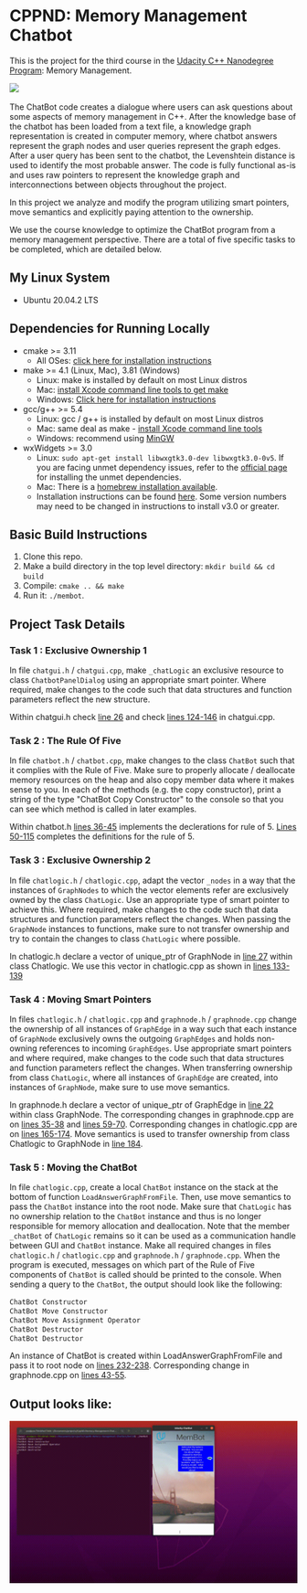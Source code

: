 # CPPND: Memory Management Chatbot

This is the project for the third course in the [Udacity C++ Nanodegree Program](https://www.udacity.com/course/c-plus-plus-nanodegree--nd213): Memory Management.

<img src="images/chatbot_demo.gif"/>

The ChatBot code creates a dialogue where users can ask questions about some aspects of memory management in C++. After the knowledge base of the chatbot has been loaded from a text file, a knowledge graph representation is created in computer memory, where chatbot answers represent the graph nodes and user queries represent the graph edges. After a user query has been sent to the chatbot, the Levenshtein distance is used to identify the most probable answer. The code is fully functional as-is and uses raw pointers to represent the knowledge graph and interconnections between objects throughout the project.

In this project we analyze and modify the program utilizing smart pointers, move semantics and explicitly paying attention to the ownership.

We use the course knowledge to optimize the ChatBot program from a memory management perspective. There are a total of five specific tasks to be completed, which are detailed below.

## My Linux System
* Ubuntu 20.04.2 LTS

## Dependencies for Running Locally
* cmake >= 3.11
  * All OSes: [click here for installation instructions](https://cmake.org/install/)
* make >= 4.1 (Linux, Mac), 3.81 (Windows)
  * Linux: make is installed by default on most Linux distros
  * Mac: [install Xcode command line tools to get make](https://developer.apple.com/xcode/features/)
  * Windows: [Click here for installation instructions](http://gnuwin32.sourceforge.net/packages/make.htm)
* gcc/g++ >= 5.4
  * Linux: gcc / g++ is installed by default on most Linux distros
  * Mac: same deal as make - [install Xcode command line tools](https://developer.apple.com/xcode/features/)
  * Windows: recommend using [MinGW](http://www.mingw.org/)
* wxWidgets >= 3.0
  * Linux: `sudo apt-get install libwxgtk3.0-dev libwxgtk3.0-0v5`. If you are facing unmet dependency issues, refer to the [official page](https://wiki.codelite.org/pmwiki.php/Main/WxWidgets30Binaries#toc2) for installing the unmet dependencies.
  * Mac: There is a [homebrew installation available](https://formulae.brew.sh/formula/wxmac).
  * Installation instructions can be found [here](https://wiki.wxwidgets.org/Install). Some version numbers may need to be changed in instructions to install v3.0 or greater.


## Basic Build Instructions

1. Clone this repo.
2. Make a build directory in the top level directory: `mkdir build && cd build`
3. Compile: `cmake .. && make`
4. Run it: `./membot`.

## Project Task Details

### Task 1 : Exclusive Ownership 1
In file `chatgui.h` / `chatgui.cpp`, make `_chatLogic` an exclusive resource to class `ChatbotPanelDialog` using an appropriate smart pointer. Where required, make changes to the code such that data structures and function parameters reflect the new structure. 

Within chatgui.h check [line 26](https://github.com/prasadshingne/CppND-Memory-Management-Chatbot/blob/1771aee680ebba678af7262225ce27b64c23c3a6/src/chatgui.h#L26) and check [lines 124-146](https://github.com/prasadshingne/CppND-Memory-Management-Chatbot/blob/1771aee680ebba678af7262225ce27b64c23c3a6/src/chatgui.cpp#L124) in chatgui.cpp.

### Task 2 : The Rule Of Five
In file `chatbot.h` / `chatbot.cpp`, make changes to the class `ChatBot` such that it complies with the Rule of Five. Make sure to properly allocate / deallocate memory resources on the heap and also copy member data where it makes sense to you.  In each of the methods (e.g. the copy constructor), print a string of the type "ChatBot Copy Constructor" to the console so that you can see which method is called in later examples. 

Within chatbot.h [lines 36-45](https://github.com/prasadshingne/CppND-Memory-Management-Chatbot/blob/1771aee680ebba678af7262225ce27b64c23c3a6/src/chatbot.h#L36) implements the declerations for rule of 5. [Lines 50-115](https://github.com/prasadshingne/CppND-Memory-Management-Chatbot/blob/master/src/chatbot.cpp#L50) completes the definitions for the rule of 5.

### Task 3 : Exclusive Ownership 2
In file `chatlogic.h` / `chatlogic.cpp`, adapt the vector `_nodes` in a way that the instances of `GraphNodes` to which the vector elements refer are exclusively owned by the class `ChatLogic`. Use an appropriate type of smart pointer to achieve this. Where required, make changes to the code such that data structures and function parameters reflect the changes. When passing the `GraphNode` instances to functions, make sure to not transfer ownership and try to contain the changes to class `ChatLogic` where possible. 

In chatlogic.h declare a vector of unique_ptr of GraphNode in [line 27](https://github.com/prasadshingne/CppND-Memory-Management-Chatbot/blob/1771aee680ebba678af7262225ce27b64c23c3a6/src/chatlogic.h#L27) within class Chatlogic. We use this vector in chatlogic.cpp as shown in [lines 133-139](https://github.com/prasadshingne/CppND-Memory-Management-Chatbot/blob/master/src/chatlogic.cpp)

### Task 4 : Moving Smart Pointers

In files `chatlogic.h` / `chatlogic.cpp` and `graphnode.h` / `graphnode.cpp` change the ownership of all instances of `GraphEdge` in a way such that each instance of `GraphNode` exclusively owns the outgoing `GraphEdges` and holds non-owning references to incoming `GraphEdges`. Use appropriate smart pointers and where required, make changes to the code such that data structures and function parameters reflect the changes. When transferring ownership from class `ChatLogic`, where all instances of `GraphEdge` are created, into instances of `GraphNode`, make sure to use move semantics. 

In graphnode.h declare a vector of unique_ptr of GraphEdge in [line 22](https://github.com/prasadshingne/CppND-Memory-Management-Chatbot/blob/1771aee680ebba678af7262225ce27b64c23c3a6/src/graphnode.h#L22) within class GraphNode. The corresponding changes in graphnode.cpp are on [lines 35-38](https://github.com/prasadshingne/CppND-Memory-Management-Chatbot/blob/1771aee680ebba678af7262225ce27b64c23c3a6/src/graphnode.cpp#L35) and [lines 59-70](https://github.com/prasadshingne/CppND-Memory-Management-Chatbot/blob/1771aee680ebba678af7262225ce27b64c23c3a6/src/graphnode.cpp#L59). Corresponding changes in chatlogic.cpp are on [lines 165-174](https://github.com/prasadshingne/CppND-Memory-Management-Chatbot/blob/1771aee680ebba678af7262225ce27b64c23c3a6/src/chatlogic.cpp#L165). Move semantics is used to transfer ownership from class Chatlogic to GraphNode in [line 184](https://github.com/prasadshingne/CppND-Memory-Management-Chatbot/blob/1771aee680ebba678af7262225ce27b64c23c3a6/src/chatlogic.cpp#L184).

### Task 5 : Moving the ChatBot

In file `chatlogic.cpp`, create a local `ChatBot` instance on the stack at the bottom of function `LoadAnswerGraphFromFile`. Then, use move semantics to pass the `ChatBot` instance into the root node. Make sure that `ChatLogic` has no ownership relation to the `ChatBot` instance and thus is no longer responsible for memory allocation and deallocation. Note that the member `_chatBot` of `ChatLogic` remains so it can be used as a communication handle between GUI and `ChatBot` instance. Make all required changes in files `chatlogic.h` / `chatlogic.cpp` and `graphnode.h` / `graphnode.cpp`. When the program is executed, messages on which part of the Rule of Five components of `ChatBot` is called should be printed to the console. When sending a query to the `ChatBot`, the output should look like the following: 

```
ChatBot Constructor
ChatBot Move Constructor
ChatBot Move Assignment Operator
ChatBot Destructor
ChatBot Destructor 
```

An instance of ChatBot is created within LoadAnswerGraphFromFile and pass it to root node on [lines 232-238](https://github.com/prasadshingne/CppND-Memory-Management-Chatbot/blob/1771aee680ebba678af7262225ce27b64c23c3a6/src/chatlogic.cpp#L232). Corresponding change in graphnode.cpp on [lines 43-55](https://github.com/prasadshingne/CppND-Memory-Management-Chatbot/blob/1771aee680ebba678af7262225ce27b64c23c3a6/src/graphnode.cpp#L43).

## Output looks like:
<img src="images/membot_pss.gif"/>